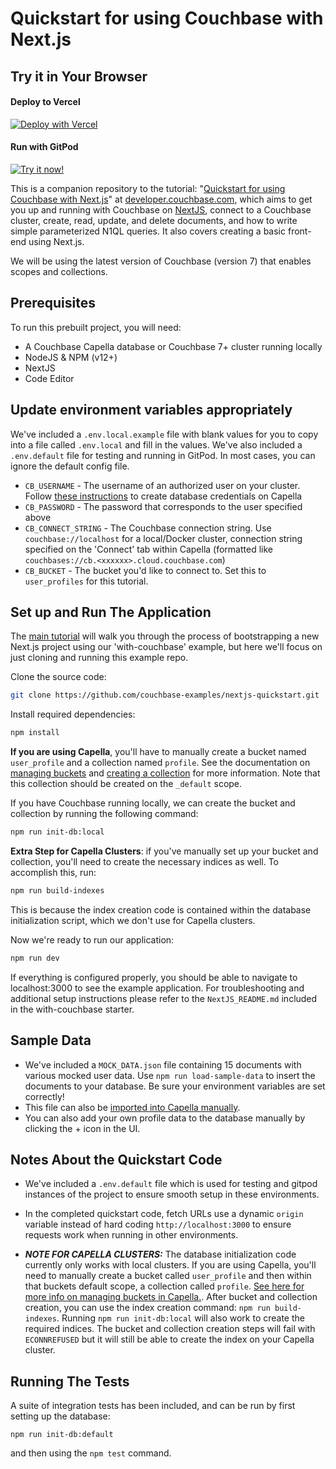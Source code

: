 # Quickstart for using Couchbase with Next.js


## Try it in Your Browser
#### Deploy to Vercel
[![Deploy with Vercel](https://vercel.com/button)](https://vercel.com/new/clone?repository-url=https%3A%2F%2Fgithub.com%2Fcouchbase-examples%2Fnextjs-quickstart&project-name=couchbase-nextjs-quickstart&repository-name=couchbase-nextjs-quickstart&developer-id=oac_5eS7l7O4wvTE47rCKEYSFLQT&integration-ids=oac_5eS7l7O4wvTE47rCKEYSFLQT)

#### Run with GitPod
[![Try it now!](https://da-demo-images.s3.amazonaws.com/runItNow_outline.png?couchbase-example=nextjs-quickstart-repo&source=github)](https://gitpod.io/#https://github.com/couchbase-examples/nextjs-quickstart)

This is a companion repository to the tutorial: "[Quickstart for using Couchbase with Next.js](https://developer.couchbase.com/tutorial-quickstart-nextjs/)" at [developer.couchbase.com](https://developer.couchbase.com), which aims to get you up and running with Couchbase on [NextJS](https://nextjs.org/), connect to a Couchbase cluster, create, read, update, and delete documents, and how to write simple parameterized N1QL queries. It also covers creating a basic front-end using Next.js.

We will be using the latest version of Couchbase (version 7) that enables scopes and collections.

## Prerequisites

To run this prebuilt project, you will need:

- A Couchbase Capella database or Couchbase 7+ cluster running locally
- NodeJS & NPM (v12+)
- NextJS
- Code Editor

## Update environment variables appropriately

We've included a `.env.local.example` file with blank values for you to copy into a file called `.env.local` and fill in the values. We've also included a `.env.default` file for testing and running in GitPod. In most cases, you can ignore the default config file. 
- `CB_USERNAME` - The username of an authorized user on your cluster. Follow [these instructions](https://docs.couchbase.com/cloud/clusters/manage-database-users.html#create-database-credentials) to create database credentials on Capella
- `CB_PASSWORD` - The password that corresponds to the user specified above
- `CB_CONNECT_STRING` - The Couchbase connection string. Use `couchbase://localhost` for a local/Docker cluster, connection string specified on the 'Connect' tab within Capella (formatted like `couchbases://cb.<xxxxxx>.cloud.couchbase.com`)
- `CB_BUCKET` - The bucket you'd like to connect to. Set this to `user_profiles` for this tutorial.

## Set up and Run The Application
The [main tutorial](https://developer.couchbase.com/tutorial-quickstart-nextjs/) will walk you through the process of bootstrapping a new Next.js project using our 'with-couchbase' example, but here we'll focus on just cloning and running this example repo.

Clone the source code:

```sh
git clone https://github.com/couchbase-examples/nextjs-quickstart.git
```

Install required dependencies:
```sh
npm install
```

**If you are using Capella**, you'll have to manually create a bucket named `user_profile` and a collection named `profile`. See the documentation on [managing buckets](https://docs.couchbase.com/cloud/clusters/data-service/manage-buckets.html) and [creating a collection](https://docs.couchbase.com/cloud/clusters/data-service/scopes-collections.html#create-a-collection) for more information. Note that this collection should be created on the `_default` scope.


If you have Couchbase running locally, we can create the bucket and collection by running the following command:
```sh
npm run init-db:local
```

**Extra Step for Capella Clusters**: if you've manually set up your bucket and collection, you'll need to create the necessary indices as well. To accomplish this, run:
```sh
npm run build-indexes
```
This is because the index creation code is contained within the database initialization script, which we don't use for Capella clusters.


Now we're ready to run our application:
```sh
npm run dev
```

If everything is configured properly, you should be able to navigate to localhost:3000 to see the example application. For troubleshooting and additional setup instructions please refer to the `NextJS_README.md` included in the with-couchbase starter.

## Sample Data
- We've included a `MOCK_DATA.json` file containing 15 documents with various mocked user data. Use `npm run load-sample-data` to insert the documents to your database. Be sure your environment variables are set correctly!
- This file can also be [imported into Capella manually](https://docs.couchbase.com/cloud/clusters/data-service/import-data-documents.html). 
- You can also add your own profile data to the database manually by clicking the + icon in the UI.

## Notes About the Quickstart Code
- We've included a `.env.default` file which is used for testing and gitpod instances of the project to ensure smooth setup in these environments.

- In the completed quickstart code, fetch URLs use a dynamic `origin` variable instead of hard coding `http://localhost:3000` to ensure requests work when running in other environments.

- _**NOTE FOR CAPELLA CLUSTERS:**_ The database initialization code currently only works with local clusters. If you are using Capella, you'll need to manually create a bucket called `user_profile` and then within that buckets default scope, a collection called `profile`. [See here for more info on managing buckets in Capella.](https://docs.couchbase.com/cloud/clusters/data-service/manage-buckets.html). After bucket and collection creation, you can use the index creation command: `npm run build-indexes`. Running `npm run init-db:local` will also work to create the required indices. The bucket and collection creation steps will fail with `ECONNREFUSED` but it will still be able to create the index on your Capella cluster.

## Running The Tests
A suite of integration tests has been included, and can be run by first setting up the database:
```
npm run init-db:default
```
and then using the `npm test` command.
